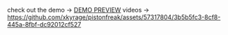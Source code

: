 check out the demo -> [DEMO PREVIEW](https://xkyrage.github.io/pistonfreak/)
videos -> 
https://github.com/xkyrage/pistonfreak/assets/57317804/3b5b5fc3-8cf8-445a-8fbf-dc92012cf527

